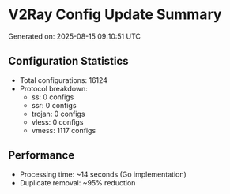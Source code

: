 # V2Ray Config Update Summary
Generated on: 2025-08-15 09:10:51 UTC

## Configuration Statistics
- Total configurations: 16124
- Protocol breakdown:
  - ss: 0 configs
  - ssr: 0 configs
  - trojan: 0 configs
  - vless: 0 configs
  - vmess: 1117 configs

## Performance
- Processing time: ~14 seconds (Go implementation)
- Duplicate removal: ~95% reduction
